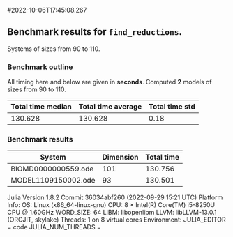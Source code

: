 #2022-10-06T17:45:08.267

## Benchmark results for `find_reductions`.
Systems of sizes from 90 to 110.

### Benchmark outline
All timing here and below are given in **seconds**.
Computed **2** models of sizes from 90 to 110.

| Total time median | Total time average |Total time std |
| ---------- | ---------- | ------------ |
| 130.628| 130.628| 0.18|
### Benchmark results

| System | Dimension | Total time |
| ------ | --------- | ---------- |
| BIOMD0000000559.ode | 101| 130.756 |
| MODEL1109150002.ode | 93| 130.501 |

Julia Version 1.8.2
Commit 36034abf260 (2022-09-29 15:21 UTC)
Platform Info:
  OS: Linux (x86_64-linux-gnu)
  CPU: 8 × Intel(R) Core(TM) i5-8250U CPU @ 1.60GHz
  WORD_SIZE: 64
  LIBM: libopenlibm
  LLVM: libLLVM-13.0.1 (ORCJIT, skylake)
  Threads: 1 on 8 virtual cores
Environment:
  JULIA_EDITOR = code
  JULIA_NUM_THREADS = 

